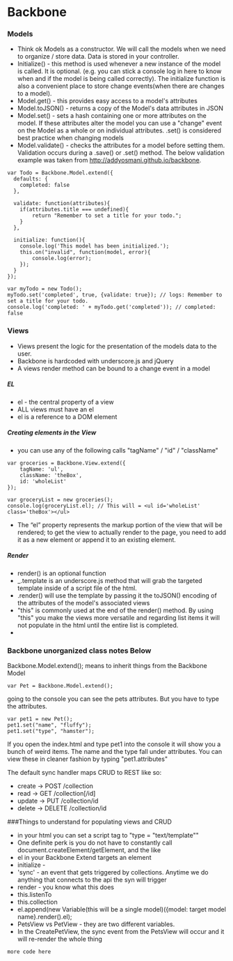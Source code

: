 # Backbone

### Models

* Think ok Models as a constructor. We will call the models when we need to organize / store data. Data is stored in your controller.
* Initialize() - this method is used whenever a new instance of the model is called. It is optional. (e.g. you can stick a console log in here to know when and if the model is being called correctly). The initialize function is also a convenient place to store change events(when there are changes to a model). 
* Model.get() - this provides easy access to a model's attributes
* Model.toJSON() - returns a copy of the Model's data attributes in JSON
* Model.set() - sets a hash containing one or more attributes on the model. If these attributes alter the model you can use a "change" event on the Model as a whole or on individual attributes. .set() is considered best practice when changing models
* Model.validate() - checks the attributes for a model before setting them. Validation occurs during a .save() or .set() method. The below validation example was taken from http://addyosmani.github.io/backbone.

```
var Todo = Backbone.Model.extend({
  defaults: {
    completed: false
  },

  validate: function(attributes){
    if(attributes.title === undefined){
        return "Remember to set a title for your todo.";
    }
  },

  initialize: function(){
    console.log('This model has been initialized.');
    this.on("invalid", function(model, error){
        console.log(error);
    });
  }
});

var myTodo = new Todo();
myTodo.set('completed', true, {validate: true}); // logs: Remember to set a title for your todo.
console.log('completed: ' + myTodo.get('completed')); // completed: false
```


### Views

* Views present the logic for the presentation of the models data to the user. 
* Backbone is hardcoded with underscore.js and jQuery
* A views render method can be bound to a change event in a model

##### EL

* el - the central property of a view
* ALL views must have an el
* el is a reference to a DOM element

##### Creating elements in the View

* you can use any of the following calls "tagName" / "id" / "className"

```
var groceries = Backbone.View.extend({
	tagName: 'ul',
	className: 'theBox',
	id: 'wholeList'
});

var groceryList = new groceries();
console.log(groceryList.el); // This will = <ul id='wholeList' class='theBox'></ul>
```
* The “el” property represents the markup portion of the view that will be rendered; to get the view to actually render to the page, you need to add it as a new element or append it to an existing element.

##### Render

* render() is an optional function
* _.template is an underscore.js method that will grab the targeted template inside of a script file of the html.
* .render() will use the template by passing it the toJSON() encoding of the attributes of the model's associated views
* "this" is commonly used at the end of the render() method. By using "this" you make the views more versatile and regarding list items it will not populate in the html until the entire list is completed.
* 




### Backbone unorganized class notes Below

Backbone.Model.extend(); means to inherit things from the Backbone Model

``` 
var Pet = Backbone.Model.extend();
```

going to the console you can see the pets attributes. But you have to type the attributes. 

```
var pet1 = new Pet();
pet1.set("name", "fluffy");
pet1.set("type", "hamster");
```

If you open the index.html and type pet1 into the console it will show you a bunch of weird items. The name and the type fall under attributes. You can view these in cleaner fashion by typing "pet1.attributes"

The default sync handler maps CRUD to REST like so:

* create → POST   /collection
* read → GET   /collection[/id]
* update → PUT   /collection/id
* delete → DELETE   /collection/id


###Things to understand for populating views and CRUD

* in your html you can set a script tag to "type = "text/template""
* One definite perk is you do not have to constantly call document.createElement/getElement, and the like
* el in your Backbone Extend targets an element
* initialize - 
* 'sync' - an event that gets triggered by collections. Anytime we do anything that connects to the api the syn will trigger
* render - you know what this does
* this.listenTo
* this.collection
* el.append(new Variable(this will be a single model)({model: target model name}.render().el);
* PetsView vs PetView - they are two different variables. 
* In the CreatePetView, the sync event from the PetsView will occur and it will re-render the whole thing

```
more code here
```